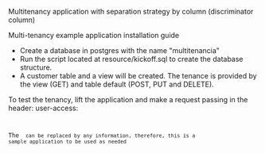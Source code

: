 Multitenancy application with separation strategy by column (discriminator column)

Multi-tenancy example application installation guide

- Create a database in postgres with the name "multitenancia"
- Run the script located at resource/kickoff.sql to create the database structure.
- A customer table and a view will be created. The tenance is provided by the view (GET) and table default (POST, PUT and DELETE).

To test the tenancy, lift the application and make a request passing in the header:
user-access: <code>

The <code> can be replaced by any information, therefore, this is a sample application to be used as needed
